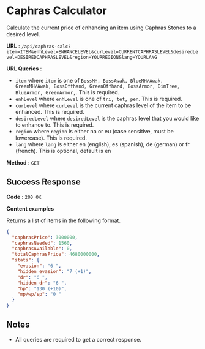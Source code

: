 # Caphras Calculator

Calculate the current price of enhancing an item using Caphras Stones to a desired level.

**URL** : `/api/caphras-calc?item=ITEM&enhLevel=ENHANCELEVEL&curLevel=CURRENTCAPHRASLEVEL&desiredLevel=DESIREDCAPHRASLEVEL&region=YOURREGION&lang=YOURLANG`

**URL Queries** :

- `item` where `item` is one of `BossMH, BossAwak, BlueMH/Awak, GreenMH/Awak, BossOffhand, GreenOffhand, BossArmor, DimTree, BlueArmor, GreenArmor,`. This is required.
- `enhLevel` where `enhLevel` is one of `tri, tet, pen`. This is required.
- `curLevel` where `curLevel` is the current caphras level of the item to be enhanced. This is required.
- `desiredLevel` where `desiredLevel` is the caphras level that you would like to enhance to. This is required.
- `region` where `region` is either na or eu (case sensitive, must be lowercase). This is required.
- `lang` where `lang` is either en (english), es (spanish), de (german) or fr (french). This is optional, default is en

**Method** : `GET`

## Success Response

**Code** : `200 OK`

**Content examples**

Returns a list of items in the following format.

```json
{
  "caphrasPrice": 3000000,
  "caphrasNeeded": 1560,
  "caphrasAvailable": 0,
  "totalCaphrasPrice": 4680000000,
  "stats": {
    "evasion": "6 ",
    "hidden evasion": "7 (+1)",
    "dr": "6 ",
    "hidden dr": "6 ",
    "hp": "130 (+10)",
    "mp/wp/sp": "0 "
  }
}
```

## Notes

- All queries are required to get a correct response.
